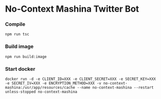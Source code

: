 # No-Context Mashina Twitter Bot


### Compile

```shell
npm run tsc
```

### Build image

```shell
npm run build:image
```

### Start docker

```shell
docker run -d -e CLIENT_ID=XXX -e CLIENT_SECRET=XXX -e SECRET_KEY=XXX -e SECRET_IV=XXX -e ENCRYPTION_METHOD=XXX -v no-context-mashina:/usr/app/resources/cache --name no-context-mashina --restart unless-stopped no-context-mashina
```